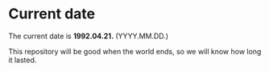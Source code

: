 # Current date

The current date is **1992.04.21.** (YYYY.MM.DD.)

This repository will be good when the world ends, so we will know how long it lasted.